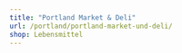 ```yaml
---
title: "Portland Market & Deli"
url: /portland/portland-market-und-deli/
shop: Lebensmittel
---
```

